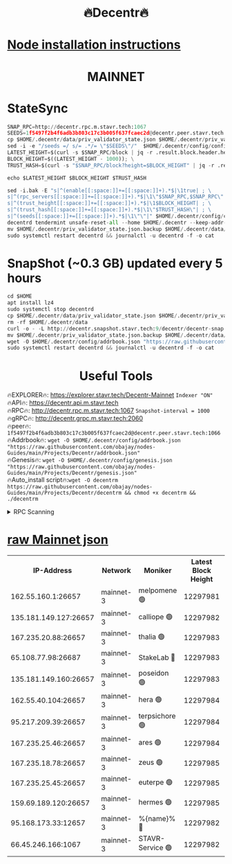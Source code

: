 <h1 align="center"> 🔥Decentr🔥</h1>

[Node installation instructions](https://github.com/obajay/nodes-Guides/tree/main/Projects/Decentr)
=
<h1 align="center"> MAINNET</h1>

# StateSync
```python
SNAP_RPC=http://decentr.rpc.m.stavr.tech:1067
SEEDS=1f5497f2b4f6adb3b803c17c3b005f637fcaec2d@decentr.peer.stavr.tech:1066
cp $HOME/.decentr/data/priv_validator_state.json $HOME/.decentr/priv_validator_state.json.backup
sed -i -e "/seeds =/ s/= .*/= \"$SEEDS\"/"  $HOME/.decentr/config/config.toml
LATEST_HEIGHT=$(curl -s $SNAP_RPC/block | jq -r .result.block.header.height); \
BLOCK_HEIGHT=$((LATEST_HEIGHT - 1000)); \
TRUST_HASH=$(curl -s "$SNAP_RPC/block?height=$BLOCK_HEIGHT" | jq -r .result.block_id.hash)

echo $LATEST_HEIGHT $BLOCK_HEIGHT $TRUST_HASH

sed -i.bak -E "s|^(enable[[:space:]]+=[[:space:]]+).*$|\1true| ; \
s|^(rpc_servers[[:space:]]+=[[:space:]]+).*$|\1\"$SNAP_RPC,$SNAP_RPC\"| ; \
s|^(trust_height[[:space:]]+=[[:space:]]+).*$|\1$BLOCK_HEIGHT| ; \
s|^(trust_hash[[:space:]]+=[[:space:]]+).*$|\1\"$TRUST_HASH\"| ; \
s|^(seeds[[:space:]]+=[[:space:]]+).*$|\1\"\"|" $HOME/.decentr/config/config.toml
decentrd tendermint unsafe-reset-all --home $HOME/.decentr --keep-addr-book
mv $HOME/.decentr/priv_validator_state.json.backup $HOME/.decentr/data/priv_validator_state.json
sudo systemctl restart decentrd && journalctl -u decentrd -f -o cat
```
# SnapShot (~0.3 GB) updated every 5 hours
```python
cd $HOME
apt install lz4
sudo systemctl stop decentrd
cp $HOME/.decentr/data/priv_validator_state.json $HOME/.decentr/priv_validator_state.json.backup
rm -rf $HOME/.decentr/data
curl -o - -L http://decentr.snapshot.stavr.tech:9/decentr/decentr-snap.tar.lz4 | lz4 -c -d - | tar -x -C $HOME/.decentr --strip-components 2
mv $HOME/.decentr/priv_validator_state.json.backup $HOME/.decentr/data/priv_validator_state.json
wget -O $HOME/.decentr/config/addrbook.json "https://raw.githubusercontent.com/obajay/nodes-Guides/main/Projects/Decentr/addrbook.json"
sudo systemctl restart decentrd && journalctl -u decentrd -f -o cat
```

 <h1 align="center"> Useful Tools</h1>

🔥EXPLORER🔥:     https://explorer.stavr.tech/Decentr-Mainnet        `Indexer "ON"` \
🔥API🔥:          https://decentr.api.m.stavr.tech \
🔥RPC🔥:          http://decentr.rpc.m.stavr.tech:1067              `Snapshot-interval = 1000` \
🔥gRPC🔥:         http://decentr.grpc.m.stavr.tech:2060 \
🔥peer🔥:         `1f5497f2b4f6adb3b803c17c3b005f637fcaec2d@decentr.peer.stavr.tech:1066` \
🔥Addrbook🔥:  `wget -O $HOME/.decentr/config/addrbook.json "https://raw.githubusercontent.com/obajay/nodes-Guides/main/Projects/Decentr/addrbook.json"` \
🔥Genesis🔥:  `wget -O $HOME/.decentr/config/genesis.json "https://raw.githubusercontent.com/obajay/nodes-Guides/main/Projects/Decentr/genesis.json"` \
🔥Auto_install script🔥:`wget -O decentrm https://raw.githubusercontent.com/obajay/nodes-Guides/main/Projects/Decentr/decentrm && chmod +x decentrm && ./decentrm`

<details>
<summary>RPC Scanning</summary>

<h2 align="center"> We scan nodes in real time every 4 hours. And we provide the final result of RPC endpoints.
We cannot influence the operation of these nodes in any way. </h2>


```python
If Voting Power is higher than 0 --> then the Node is a validator of the network and may be subject to attack and be a potential threat to the chain.
```
```python
We marked such validators with a red symbol
```

</details>

[raw Mainnet json](https://rpc-check.decentrm.stavr.tech/decentrm/rpc-decentrm-result.json)
=



<table><tr><th>IP-Address</th><th>Network</th><th>Moniker</th><th>Latest Block Height</th><th>Earliest Block Height</th><th>Catching Up</th><th>Tx Index</th><th>Voting Power</th><th>Scan Time</th></tr><tr><td>162.55.160.1:26657</td><td>mainnet-3</td><td>melpomene 🟢</td><td>12297981</td><td>1688950</td><td>False</td><td>on</td><td>0</td><td>2024-01-06T01:45:11.996565680UTC</td></tr><tr><td>135.181.149.127:26657</td><td>mainnet-3</td><td>calliope 🟢</td><td>12297982</td><td>1688950</td><td>False</td><td>on</td><td>0</td><td>2024-01-06T01:45:14.442636501UTC</td></tr><tr><td>167.235.20.88:26657</td><td>mainnet-3</td><td>thalia 🟢</td><td>12297983</td><td>1688950</td><td>False</td><td>on</td><td>0</td><td>2024-01-06T01:45:20.139304897UTC</td></tr><tr><td>65.108.77.98:26687</td><td>mainnet-3</td><td>StakeLab 🔴</td><td>12297983</td><td>1688950</td><td>False</td><td>on</td><td>5559508</td><td>2024-01-06T01:45:20.475746419UTC</td></tr><tr><td>135.181.149.160:26657</td><td>mainnet-3</td><td>poseidon 🟢</td><td>12297983</td><td>1688950</td><td>False</td><td>on</td><td>0</td><td>2024-01-06T01:45:23.291529696UTC</td></tr><tr><td>162.55.40.104:26657</td><td>mainnet-3</td><td>hera 🟢</td><td>12297984</td><td>1688950</td><td>False</td><td>on</td><td>0</td><td>2024-01-06T01:45:25.594083319UTC</td></tr><tr><td>95.217.209.39:26657</td><td>mainnet-3</td><td>terpsichore 🟢</td><td>12297984</td><td>1688950</td><td>False</td><td>on</td><td>0</td><td>2024-01-06T01:45:28.070313900UTC</td></tr><tr><td>167.235.25.46:26657</td><td>mainnet-3</td><td>ares 🟢</td><td>12297984</td><td>1688950</td><td>False</td><td>on</td><td>0</td><td>2024-01-06T01:45:30.430917412UTC</td></tr><tr><td>167.235.18.78:26657</td><td>mainnet-3</td><td>zeus 🟢</td><td>12297985</td><td>1688950</td><td>False</td><td>on</td><td>0</td><td>2024-01-06T01:45:32.725239113UTC</td></tr><tr><td>167.235.25.45:26657</td><td>mainnet-3</td><td>euterpe 🟢</td><td>12297985</td><td>1688950</td><td>False</td><td>on</td><td>0</td><td>2024-01-06T01:45:35.026435349UTC</td></tr><tr><td>159.69.189.120:26657</td><td>mainnet-3</td><td>hermes 🟢</td><td>12297985</td><td>1688950</td><td>False</td><td>on</td><td>0</td><td>2024-01-06T01:45:37.322574717UTC</td></tr><tr><td>95.168.173.33:12657</td><td>mainnet-3</td><td>%{name}% 🔴</td><td>12297982</td><td>8964001</td><td>False</td><td>on</td><td>4174320</td><td>2024-01-06T01:45:15.748626726UTC</td></tr><tr><td>66.45.246.166:1067</td><td>mainnet-3</td><td>STAVR-Service 🟢</td><td>12297982</td><td>12295001</td><td>False</td><td>on</td><td>0</td><td>2024-01-06T01:45:15.069738902UTC</td></tr></table>